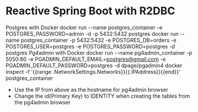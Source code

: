 # Reactive Spring Boot with R2DBC
Postgres with Docker
docker run --name postgres_container -e POSTGRES_PASSWORD=admin -d -p 5432:5432 postgres
docker run --name postgres_container -p 5432:5432 -e POSTGRES_DB=orders -e POSTGRES_USER=postgres -e POSTGRES_PASSWORD=postgres -d postgres
Pg4admin with Docker
docker run --name pg4admin_container -p 5050:80 -e PGADMIN_DEFAULT_EMAIL=postgres@gmail.com -e PGADMIN_DEFAULT_PASSWORD=postgres -d dpage/pgadmin4
docker inspect -f '{{range .NetworkSettings.Networks}}{{.IPAddress}}{{end}}' postgres_container
* Use the IP from above as the hostname for pg4admin browser
* Change the id(Primary Key) to IDENTITY when creating the tables from the pg4admin browser
